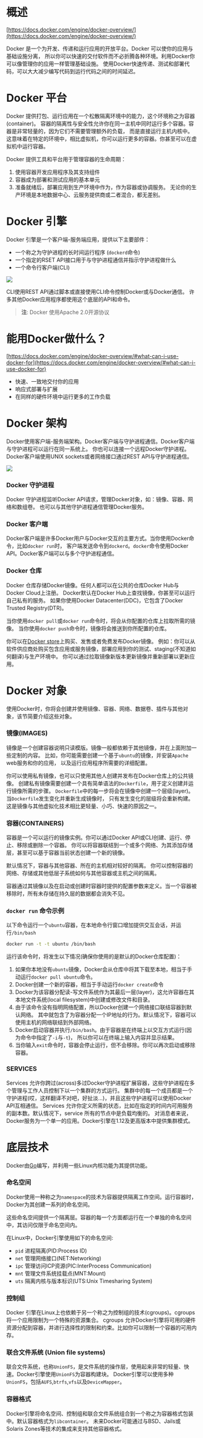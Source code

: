 # 概述
[https://docs.docker.com/engine/docker-overview/](https://docs.docker.com/engine/docker-overview/)

Docker 是一个为开发、传递和运行应用的开放平台。Docker 可以使你的应用与基础设施分离，
所以你可以快速的交付软件而不必折腾各种环境。利用Docker你可以像管理你的应用一样管理基础设施。
使用Docker快速传递、测试和部署代码，可以大大减少编写代码到运行代码之间的时间延迟。

# Docker 平台
Docker 提供打包、运行应用在一个松散隔离环境中的能力，这个环境称之为容器(container)。
容器的隔离性与安全性允许你在同一主机中同时运行多个容器。容器是非常轻量的，因为它们不需要管理额外的负载，
而是直接运行主机内核中。这意味着在特定的环境中，相比虚拟机，你可以运行更多的容器。你甚至可以在虚拟机中运行容器。

Docker 提供工具和平台用于管理容器的生命周期：

1. 使用容器开发应用程序及其支持组件
2. 容器成为部署和测试应用的基本单元
3. 准备就绪后，部署应用到生产环境中作为，作为容器或协调服务。
   无论你的生产环境是本地数据中心、云服务提供商或二者混合，都无差别。

# Docker 引擎

Docker 引擎是一个客户端-服务端应用，提供以下主要部件：

+ 一个称之为守护进程的长时间运行程序 (`dockerd`命令)
+ 一个指定的RSET API接口用于与守护进程通信并指示守护进程做什么
+ 一个命令行客户端(CLI)

<img src="./engine-components-flow.png">

CLI使用REST API通过脚本或直接使用CLI命令控制Docker或与Docker通信。
许多其他Docker应用程序都使用这个底层的API和命令。

> __注__: Docker 使用Apache 2.0开源协议

# 能用Docker做什么？
[https://docs.docker.com/engine/docker-overview/#what-can-i-use-docker-for](https://docs.docker.com/engine/docker-overview/#what-can-i-use-docker-for)

+ 快速、一致地交付你的应用
+ 响应式部署与扩展
+ 在同样的硬件环境中运行更多的工作负载

# Docker 架构
Docker使用客户端-服务端架构。Docker客户端与守护进程通信。Docker客户端与守护进程可以运行在同一系统上。
你也可以连接一个远程Docker守护进程。Docker客户端使用UNIX sockets或者网络接口通过REST API与守护进程通信。

<img src="./architecture.svg">

### Docker 守护进程
Docker 守护进程监听Docker API请求，管理Docker对象，如：镜像、容器、网络和数组卷。
也可以与其他守护进程通信管理Docker服务。

### Docker 客户端
Docker客户端是许多Docker用户与Docker交互的主要方式。当你使用Docker命令，比如`docker run`时，
客户端发送命令到`dockerd`。`docker`命令使用Docker API。Docker客户端可以与多个守护进程通信。

### Docker 仓库
Docker 仓库存储Docker镜像。任何人都可以在公共的仓库Docker Hub与Docker Cloud上注册。
Docker默认在Docker Hub上查找镜像，你甚至可以运行自己私有的服务。
如果你使用Docker Datacenter(DDC)，它包含了Docker Trusted Registry(DTR)。

当你使用`docker pull`或`docker run`命令时，将会从你配置的仓库上拉取所需的镜像。
当你使用`docker push`命令时，镜像将会推送到你所配置的仓库。

你可以在[Docker store](https://store.docker.com/)上购买、发售或者免费发布Docker镜像。
例如：你可以从软件供应商处购买包含应用或服务镜像，部署应用到你的测试、staging(不知道如何翻译)与生产环境中。
你可以通过拉取镜像新版本更新镜像并重新部署以更新应用。

# Docker 对象
使用Docker时，你将会创建并使用镜像、容器、网络、数据卷、插件与其他对象，该节简要介绍这些对象。

### 镜像(IMAGES)
镜像是一个创建容器说明只读模版。镜像一般都依赖于其他镜像，并在上面附加一些定制的内容。
比如，你可能需要创建一个基于`ubuntu`的镜像，并安装`Apache` web服务和你的应用，
以及运行应用程序所需要的详细配置。

你可以使用私有镜像，也可以只使用其他人创建并发布在Docker仓库上的公共镜像。
创建私有镜像需要创建一个具有简单语法的`Dockerfile`，用于定义创建并运行镜像所需的步骤。
`Dockerfile`中的每一步将会在镜像中创建一个层级(layer)。当`Dockerfile`发生变化并重新生成镜像时，
只有发生变化的层级将会重新构建。这是镜像与其他虚拟化技术相比更轻量、小巧、快速的原因之一。

### 容器(CONTAINERS)
容器是一个可以运行的镜像实例。你可以通过Docker API或CLI创建、运行、停止、移除或删除一个容器。
你可以将容器联结到一个或多个网络、为其添加存储层，甚至可以基于容器当前状态创建一个新的镜像。

默认情况下，容器与其他容器、所在的主机相对较好的隔离。
你可以控制容器的网络、存储或其他低层子系统如何与其他容器或主机之间的隔离。

容器通过其镜像以及在启动或创建时容器时提供的配置参数来定义。当一个容器被移除时，所有未存储在持久层的数据都会消失不见。

### `docker run` 命令示例
以下命令运行一个`ubuntu`容器，在本地命令行窗口增加提供交互会话，并运行`/bin/bash`
```bash
docker run -t -t ubuntu /bin/bash
```
运行该命令时，将发生以下情况(确保你使用的是默认的Docker仓库配置)：

1. 如果你本地没有`ubuntu`镜像，Docker会从仓库中将其下载至本地，相当于手动运行`docker pull ubuntu`命令。
2. Docker创建一个新的容器，相当于手动运行`docker create`命令
3. Docker为该容器分配读-写文件系统作为其最后一层(layer)，这允许容器在其本地文件系统(local filesystem)中创建或修改文件和目录。
4. 由于该命令没有指明网络配置，所以Docker创建一个网络接口联结容器到默认网络。
   其中就包含了为容器分配一个IP地址的行为。默认情况下，容器可以使用主机的网络联结到外部网络。
5. Docker启动容器并执行`/bin/bash`。由于容器是在终端上以交互方式运行(因为命令中指定了`-i`与`-t`)，
   所以你可以在终端上输入内容并显示结果。
6. 当你输入`exit`命令时，容器会停止运行，但不会移除。你可以再次启动或移除容器。

### SERVICES
Services 允许你跨过(across)多过Docker守护进程扩展容器，这些守护进程在多个管理与工作人员控制下以一个集群的方式运行。
集群中的每一个成员都是一个守护进程(哎，这样翻译不对吧，好扯淡...)，并且这些守护进程可以使用Docker API互相通信。
Services 允许你定义所需的状态，比如在指定的时间内可用服务的副本数。默认情况下，service 所有的节点中是负载均衡的。
对消息者来说，Docker服务为一个单一的应用。Docker引擎在1.12及更高版本中提供集群模式。

# 底层技术
Docker由[Go](https://golang.org/)编写，并利用一些Linux内核功能为其提供功能。

### 命名空间
Docker使用一种称之为`namespace`的技术为容器提供隔离工作空间。运行容器时，Docker为其创建一系列的命名空间。

这些命名空间提供一个隔离层。容器的每一个方面都运行在一个单独的命名空间中，其访问仅限于命名空间内。

在Linux中，Docker引擎使用如下的命名空间:
+ `pid` 进程隔离(PID:Process ID)
+ `net` 管理网络接口(NET:Networking)
+ `ipc` 管理访问ICP资源(PIC:InterProcess Communication)
+ `mnt` 管理文件系统挂载点(MNT:Mount)
+ `uts` 隔离内核与版本标识(UTS:Unix Timesharing System)

### 控制组
Docker 引擎在Linux上也依赖于另一个称之为控制组的技术(cgroups)。cgroups将一个应用限制为一个特殊的资源集合。
cgroups 允许Docker引擎将可用的硬件资源分配到容器，并进行选择性的限制和约束。比如你可以限制一个容器的可用内存。

### 联合文件系统 (Union file systems)
联合文件系统，也称`UnionFS`，是文件系统的操作层，使用起来非常的轻量、快速。Docker引擎使用`UnionFS`为容器构建块。
Docker引擎可以使用多种`UnionFS`，包括`AUFS`,`btrfs`,`vfs`以及`DeviceMapper`。

### 容器格式
Docker引擎将命名空间、控制组和联合文件系统组合到一个称之为容器格式包装中。默认容器格式为`libcontainer`。
未来Docker可能通过与BSD、Jails或Solaris Zones等技术的集成来支持其他容器格式。